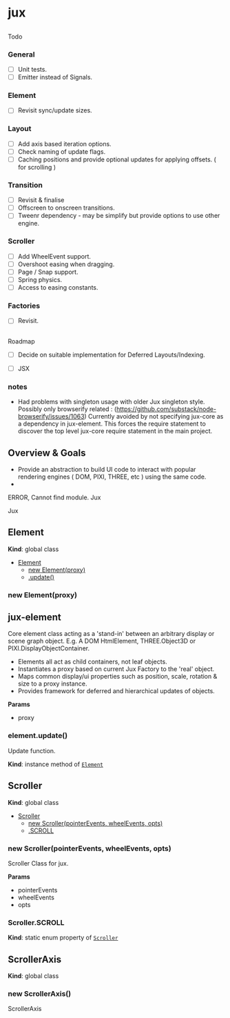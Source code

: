 
# jux

##
Todo


### General
- [ ] Unit tests.
- [ ] Emitter instead of Signals.

### Element
- [ ] Revisit sync/update sizes.

### Layout
- [ ] Add axis based iteration options.
- [ ] Check naming of update flags.
- [ ] Caching positions and provide optional updates for applying offsets. ( for scrolling )

### Transition
- [ ] Revisit & finalise
- [ ] Offscreen to onscreen transitions.
- [ ] Tweenr dependency - may be simplify but provide options to use other engine.

### Scroller
- [ ] Add WheelEvent support.
- [ ] Overshoot easing when dragging.
- [ ] Page / Snap support.
- [ ] Spring physics.
- [ ] Access to easing constants.

### Factories
- [ ] Revisit.


##
Roadmap
- [ ] Decide on suitable implementation for Deferred Layouts/Indexing.
- [ ] JSX



### notes
- Had problems with singleton usage with older Jux singleton style.
Possibly only browserify related : (https://github.com/substack/node-browserify/issues/1063)
Currently avoided by not specifying jux-core as a dependency in jux-element.
This forces the require statement to discover the top level jux-core require statement in the main project.

## Overview & Goals


- Provide an abstraction to build UI code to interact with popular rendering engines ( DOM, PIXI, THREE, etc ) using the same code.
-


ERROR, Cannot find module.
Jux

Jux

<a name="Element"></a>
## Element
**Kind**: global class  

* [Element](#Element)
  * [new Element(proxy)](#new_Element_new)
  * [.update()](#Element+update)

<a name="new_Element_new"></a>
### new Element(proxy)
## jux-element

 Core element class acting as a 'stand-in' between an arbitrary display or scene graph object.
 E.g. A DOM HtmlElement, THREE.Object3D or PIXI.DisplayObjectContainer.

 - Elements all act as child containers, not leaf objects.
 - Instantiates a proxy based on current Jux Factory to the 'real' object.
 - Maps common display/ui properties such as position, scale, rotation & size to a proxy instance.
 - Provides framework for deferred and hierarchical updates of objects.

**Params**
- proxy

<a name="Element+update"></a>
### element.update()
Update function.

**Kind**: instance method of <code>[Element](#Element)</code>  

<a name="Scroller"></a>
## Scroller
**Kind**: global class  

* [Scroller](#Scroller)
  * [new Scroller(pointerEvents, wheelEvents, opts)](#new_Scroller_new)
  * [.SCROLL](#Scroller.SCROLL)

<a name="new_Scroller_new"></a>
### new Scroller(pointerEvents, wheelEvents, opts)
Scroller Class for jux.

**Params**
- pointerEvents
- wheelEvents
- opts

<a name="Scroller.SCROLL"></a>
### Scroller.SCROLL
**Kind**: static enum property of <code>[Scroller](#Scroller)</code>  

<a name="ScrollerAxis"></a>
## ScrollerAxis
**Kind**: global class  
<a name="new_ScrollerAxis_new"></a>
### new ScrollerAxis()
ScrollerAxis




